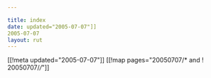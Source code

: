 ```yaml
---

title: index
date: updated="2005-07-07"]]
2005-07-07
layout: rut
---
```


[[!meta updated="2005-07-07"]]
[[!map pages="20050707/* and ! 20050707/*/*"]]
